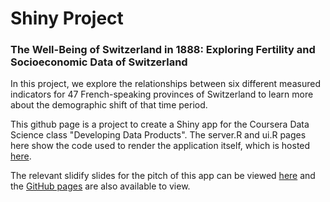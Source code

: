 # Shiny Project

### The Well-Being of Switzerland in 1888: Exploring Fertility and Socioeconomic Data of Switzerland

In this project, we explore the relationships between six different measured indicators for 47 French-speaking provinces of Switzerland to learn more about the demographic shift of that time period.

This github page is a project to create a Shiny app for the Coursera Data Science class "Developing Data Products". The server.R and ui.R pages here show the code used to render the application itself, which is hosted [here](https://rwk506.shinyapps.io/Project/).

The relevant slidify slides for the pitch of this app can be viewed [here](http://rwk506.github.io/SlidifyPitch/index.html#slide1) and the [GitHub pages](https://github.com/rwk506/SlidifyPitch) are also available to view.


